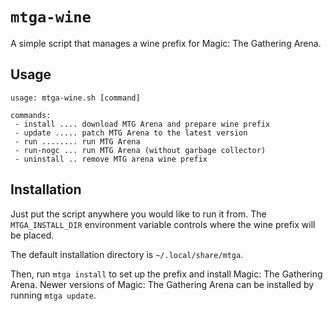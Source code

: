 # `mtga-wine`

A simple script that manages a wine prefix for Magic: The Gathering Arena.

## Usage

```
usage: mtga-wine.sh [command]

commands:
 - install .... download MTG Arena and prepare wine prefix
 - update ..... patch MTG Arena to the latest version
 - run ........ run MTG Arena
 - run-nogc ... run MTG Arena (without garbage collector)
 - uninstall .. remove MTG arena wine prefix
```

## Installation

Just put the script anywhere you would like to run it from. The
`MTGA_INSTALL_DIR` environment variable controls where the wine prefix will be
placed.

The default installation directory is `~/.local/share/mtga`.

Then, run `mtga install` to set up the prefix and install Magic: The Gathering
Arena. Newer versions of Magic: The Gathering Arena can be installed by running
`mtga update`.
